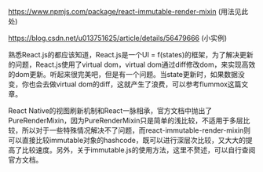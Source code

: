 https://www.npmjs.com/package/react-immutable-render-mixin  (用法见此处)

https://blog.csdn.net/u013751625/article/details/56479666   (小实例)


熟悉React.js的都应该知道，React.js是一个UI = f(states)的框架，为了解决更新的问题，React.js使用了virtual dom，virtual dom通过diff修改dom，来实现高效的dom更新。听起来很完美吧，但是有一个问题。当state更新时，如果数据没变，你也会去做virtual dom的diff，这就产生了浪费，可以参考flummox这篇文章。

React Native的视图刷新机制和React一脉相承，官方文档中抛出了PureRenderMixin，因为PureRenderMixin只是简单的浅比较，不适用于多层比较，所以对于一些特殊情况解决不了问题，而react-immutable-render-mixin则可以直接比较immutable对象的hashcode，既可以进行深层次比较，又大大的提高了比较速度。另外，关于immutable.js的使用方法，这里不赘述，可以自行查阅官方文档。